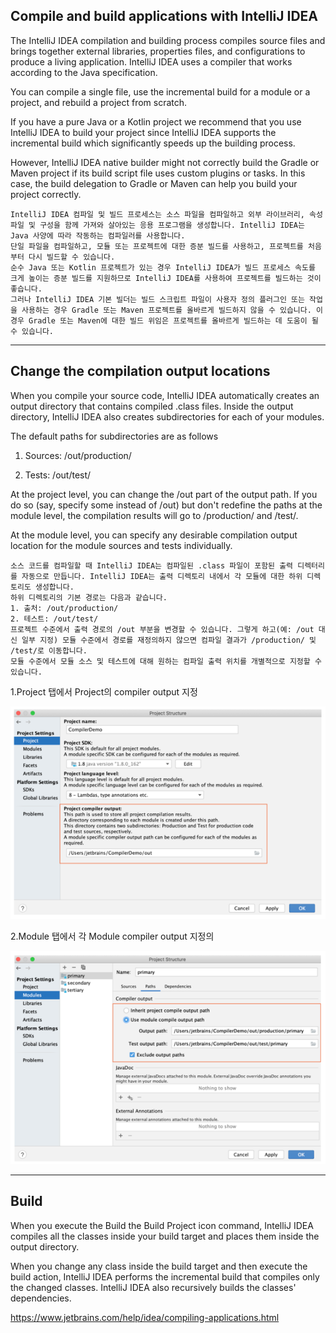 ## Compile and build applications with IntelliJ IDEA

The IntelliJ IDEA compilation and building process compiles source files and brings together external libraries, properties files, and configurations to produce a living application. IntelliJ IDEA uses a compiler that works according to the Java specification.

You can compile a single file, use the incremental build for a module or a project, and rebuild a project from scratch.

If you have a pure Java or a Kotlin project we recommend that you use IntelliJ IDEA to build your project since IntelliJ IDEA supports the incremental build which significantly speeds up the building process.

However, IntelliJ IDEA native builder might not correctly build the Gradle or Maven project if its build script file uses custom plugins or tasks. In this case, the build delegation to Gradle or Maven can help you build your project correctly.


```
IntelliJ IDEA 컴파일 및 빌드 프로세스는 소스 파일을 컴파일하고 외부 라이브러리, 속성 파일 및 구성을 함께 가져와 살아있는 응용 프로그램을 생성합니다. IntelliJ IDEA는 Java 사양에 따라 작동하는 컴파일러를 사용합니다.
단일 파일을 컴파일하고, 모듈 또는 프로젝트에 대한 증분 빌드를 사용하고, 프로젝트를 처음부터 다시 빌드할 수 있습니다.
순수 Java 또는 Kotlin 프로젝트가 있는 경우 IntelliJ IDEA가 빌드 프로세스 속도를 크게 높이는 증분 빌드를 지원하므로 IntelliJ IDEA를 사용하여 프로젝트를 빌드하는 것이 좋습니다.
그러나 IntelliJ IDEA 기본 빌더는 빌드 스크립트 파일이 사용자 정의 플러그인 또는 작업을 사용하는 경우 Gradle 또는 Maven 프로젝트를 올바르게 빌드하지 않을 수 있습니다. 이 경우 Gradle 또는 Maven에 대한 빌드 위임은 프로젝트를 올바르게 빌드하는 데 도움이 될 수 있습니다. 
```

---

## Change the compilation output locations
When you compile your source code, IntelliJ IDEA automatically creates an output directory that contains compiled .class files.
Inside the output directory, IntelliJ IDEA also creates subdirectories for each of your modules.

The default paths for subdirectories are as follows
1. Sources: <ProjectFolder>/out/production/<ModuleName>

2. Tests: <ProjectFolder>/out/test/<ModuleName>

At the project level, you can change the <ProjectFolder>/out part of the output path. If you do so (say, specify some <OutputFolder> instead of <ProjectFolder>/out) but don't redefine the paths at the module level, the compilation results will go to <OutputFolder>/production/<ModuleName> and <OutputFolder>/test/<ModuleName>.

At the module level, you can specify any desirable compilation output location for the module sources and tests individually.

```
소스 코드를 컴파일할 때 IntelliJ IDEA는 컴파일된 .class 파일이 포함된 출력 디렉터리를 자동으로 만듭니다. IntelliJ IDEA는 출력 디렉토리 내에서 각 모듈에 대한 하위 디렉토리도 생성합니다.
하위 디렉토리의 기본 경로는 다음과 같습니다.
1. 출처: /out/production/
2. 테스트: /out/test/
프로젝트 수준에서 출력 경로의 /out 부분을 변경할 수 있습니다. 그렇게 하고(예: /out 대신 일부 지정) 모듈 수준에서 경로를 재정의하지 않으면 컴파일 결과가 /production/ 및 /test/로 이동합니다.
모듈 수준에서 모듈 소스 및 테스트에 대해 원하는 컴파일 출력 위치를 개별적으로 지정할 수 있습니다.
```

1.Project 탭에서 Project의 compiler output 지정

![image](image/oufOfProject.png)
   

2.Module 탭에서 각 Module compiler output 지정의

![image](image/outOfModules.png)


---

## Build
When you execute the Build the Build Project icon command, IntelliJ IDEA compiles all the classes inside your build target and places them inside the output directory.

When you change any class inside the build target and then execute the build action, IntelliJ IDEA performs the incremental build that compiles only the changed classes. IntelliJ IDEA also recursively builds the classes' dependencies.

https://www.jetbrains.com/help/idea/compiling-applications.html